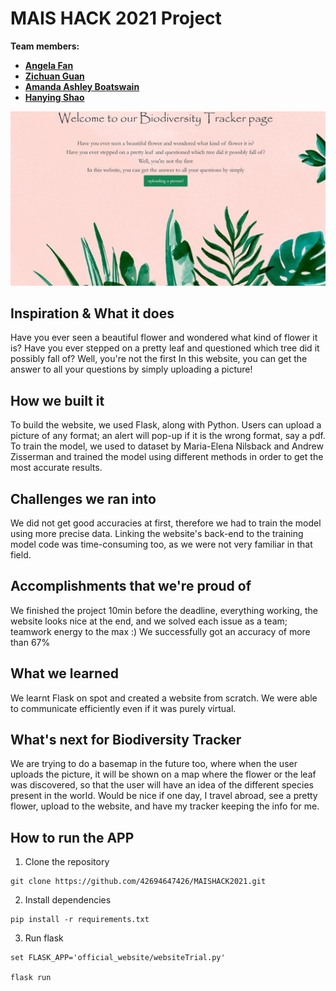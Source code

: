 # MAIS HACK 2021 Project 

**Team members:**
* **[Angela Fan](https://github.com/Angelalalula)**
* **[Zichuan Guan](https://github.com/zcguan)**
* **[Amanda Ashley Boatswain](https://github.com/AmandaBoatswain)**
* **[Hanying Shao](https://github.com/42694647426)**

![alt text](https://github.com/42694647426/MAISHACK2021/blob/main/official_website/static/uploads/Picture1.png)


## Inspiration & What it does
Have you ever seen a beautiful flower and wondered what kind of flower it is? Have you ever stepped on a pretty leaf and questioned which tree did it possibly fall of? Well, you're not the first In this website, you can get the answer to all your questions by simply uploading a picture!

## How we built it
To build the website, we used Flask, along with Python. Users can upload a picture of any format; an alert will pop-up if it is the wrong format, say a pdf. To train the model, we used to dataset by Maria-Elena Nilsback and Andrew Zisserman and trained the model using different methods in order to get the most accurate results.

## Challenges we ran into
We did not get good accuracies at first, therefore we had to train the model using more precise data. Linking the website's back-end to the training model code was time-consuming too, as we were not very familiar in that field.

## Accomplishments that we're proud of
We finished the project 10min before the deadline, everything working, the website looks nice at the end, and we solved each issue as a team; teamwork energy to the max :) We successfully got an accuracy of more than 67%

## What we learned
We learnt Flask on spot and created a website from scratch. We were able to communicate efficiently even if it was purely virtual.

## What's next for Biodiversity Tracker
We are trying to do a basemap in the future too, where when the user uploads the picture, it will be shown on a map where the flower or the leaf was discovered, so that the user will have an idea of the different species present in the world. Would be nice if one day, I travel abroad, see a pretty flower, upload to the website, and have my tracker keeping the info for me.

## How to run the APP
1. Clone the repository
```
git clone https://github.com/42694647426/MAISHACK2021.git
```
2. Install dependencies 
```
pip install -r requirements.txt
```
3. Run flask
```
set FLASK_APP='official_website/websiteTrial.py'

flask run
```





